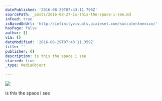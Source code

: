 ```yaml
---
datePublished: '2016-08-29T07:43:11.790Z'
sourcePath: _posts/2016-08-27-is-this-the-space-i-see.md
inFeed: true
isBasedOnUrl: 'http://infinityvisuals.pixieset.com/succulentmexico/'
hasPage: false
author: []
via: {}
dateModified: '2016-08-29T07:43:11.359Z'
title: ''
publisher: {}
description: is this the space i see
starred: true
_type: MediaObject

---
```

![](https://the-grid-user-content.s3-us-west-2.amazonaws.com/fcbbca87-27d9-4dad-8a8a-a8674b12abfb.jpg)

is this the space i see